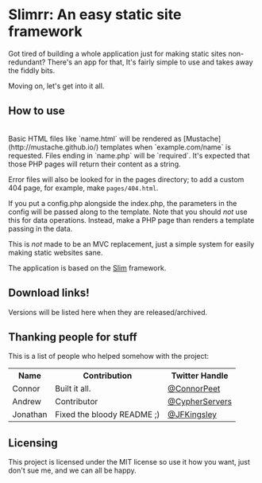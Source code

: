 # Slimrr: An easy static site framework

Got tired of building a whole application just for making static sites non-redundant?  There's an app for that, It's fairly simple to use and takes away the fiddly bits.

Moving on, let's get into it all.

How to use
-------------------------
<br>
Basic HTML files like `name.html` will be rendered as [Mustache](http://mustache.github.io/) templates when `example.com/name` is requested. Files ending in `name.php` will be `required`. It's expected that those PHP pages will return their content as a string.

Error files will also be looked for in the pages directory; to add a custom 404 page, for example, make `pages/404.html`.

If you put a config.php alongside the index.php, the parameters in the config will be passed along to the template. Note that you should *not* use this for data operations. Instead, make a PHP page than renders a template passing in the data. 

This is *not* made to be an MVC replacement, just a simple system for easily making static websites sane.

The application is based on the [Slim](http://www.slimframework.com/) framework.

Download links!
-------------------------------
Versions will be listed here when they are released/archived.



Thanking people for stuff
------------------------

This is a list of people who helped somehow with the project:

<table>
  <tr>
    <th>Name</th><th>Contribution</th><th>Twitter Handle</th>
  </tr>
  <tr>
    <td>Connor</td><td>Built it all.<td><a href="http://twitter.com/ConnorPeet"><div style="height:100%;width:100%">@ConnorPeet</div></a></td>
  </tr>
  <tr>
    <td>Andrew</td><td>Contributor</td><td><a href="http://twitter.com/CypherServers"><div style="height:100%;width:100%">@CypherServers</div></a></td>
  </tr>
    <tr>
    <td>Jonathan</td><td>Fixed the bloody README ;)</td><td><a href="http://twitter.com/JFKingsley"><div style="height:100%;width:100%">@JFKingsley</div></a></td>
  </tr>
</table>

Licensing
------------
This project is licensed under the MIT license so use it how you want, just don't sue me, and we can all be happy. 
